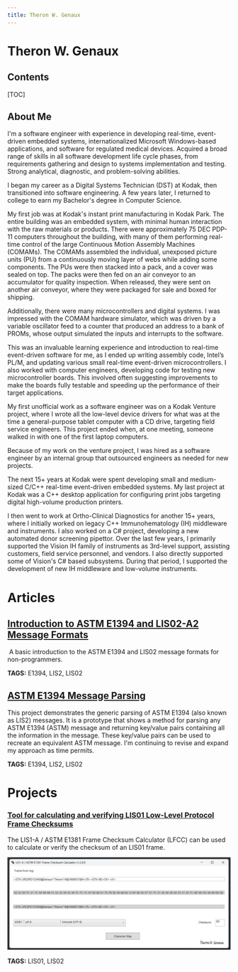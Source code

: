 ```yaml
---
title: Theron W. Genaux
---
```


# Theron W. Genaux

## Contents

[TOC]

## About Me

I'm a software engineer with experience in developing real-time, event-driven embedded systems, internationalized Microsoft Windows-based applications, and software for regulated medical devices. Acquired a broad range of skills in all software development life cycle phases, from requirements gathering and design to systems implementation and testing. Strong analytical, diagnostic, and problem-solving abilities.

I began my career as a Digital Systems Technician (DST) at Kodak, then transitioned into software engineering. A few years later, I returned to college to earn my Bachelor's degree in Computer Science.

My first job was at Kodak's instant print manufacturing in Kodak Park. The entire building was an embedded system, with minimal human interaction with the raw materials or products. There were approximately 75 DEC PDP-11 computers throughout the building, with many of them performing real-time control of the large Continuous Motion Assembly Machines (COMAMs). The COMAMs assembled the individual, unexposed picture units (PU) from a continuously moving layer of webs while adding some components. The PUs were then stacked into a pack, and a cover was sealed on top. The packs were then fed on an air conveyor to an accumulator for quality inspection. When released, they were sent on another air conveyor, where they were packaged for sale and boxed for shipping.

 Additionally, there were many microcontrollers and digital systems. I was impressed with the COMAM hardware simulator, which was driven by a variable oscillator feed to a counter that produced an address to a bank of PROMs, whose output simulated the inputs and interrupts to the software.  

This was an invaluable learning experience and introduction to real-time event-driven software for me, as I ended up writing assembly code, Intel’s PL/M, and updating various small real-time event-driven microcontrollers. I also worked with computer engineers, developing code for testing new microcontroller boards. This involved often suggesting improvements to make the boards fully testable and speeding up the performance of their target applications.

My first unofficial work as a software engineer was on a Kodak Venture project, where I wrote all the low-level device drivers for what was at the time a general-purpose tablet computer with a CD drive, targeting field service engineers. This project ended when, at one meeting, someone walked in with one of the first laptop computers. 

Because of my work on the venture project, I was hired as a software engineer by an internal group that outsourced engineers as needed for new projects. 

The next 15+ years at Kodak were spent developing small and medium-sized C/C++ real-time event-driven embedded systems. My last project at Kodak was a C++ desktop application for configuring print jobs targeting digital high-volume production printers.

I then went to work at Ortho-Clinical Diagnostics for another 15+ years, where I initially worked on legacy C++ Immunohematology (IH) middleware and instruments. I also worked on a C# project, developing a new automated donor screening pipettor. Over the last few years, I primarily supported the Vision IH family of instruments as 3rd-level support, assisting customers, field service personnel, and vendors. I also directly supported some of Vision's C# based subsystems. During that period, I supported the development of new IH middleware and low-volume instruments.



# Articles

## [Introduction to ASTM E1394 and LIS02-A2 Message Formats](https://twgenaux.github.io/MessageFormats/MessageFormats)

​	A basic introduction to the ASTM E1394 and LIS02 message formats for non-programmers.

**TAGS:** E1394, LIS2, LIS02

## [ASTM E1394 Message Parsing](https://twgenaux.github.io/ASTME1394MessagParsing/ASTME1394MessagParsing)  

This project demonstrates the generic parsing of ASTM E1394 (also known as LIS2) messages. It is a prototype that shows a method for parsing any ASTM E1394 (ASTM) message and returning key/value pairs containing all the information in the message. These key/value pairs can be used to recreate an equivalent ASTM message. I'm continuing to revise and expand my approach as time permits.

**TAGS:** E1394, LIS2, LIS02

# Projects

### [Tool for calculating and verifying LIS01 Low-Level Protocol Frame Checksums](https://github.com/twgenaux/LIS01-Checksum-Calculatpr-Verifier) 

The LIS1-A / ASTM E1381 Frame Checksum Calculator (LFCC) can be used to calculate or verify the checksum of an LIS01 frame.

![image-20250314201901833.png](https://github.com/twgenaux/LIS01-Checksum-Calculatpr-Verifier/blob/main/README.assets/image-20250314201901833.png?raw=true) 

**TAGS:** LIS01, LIS02

